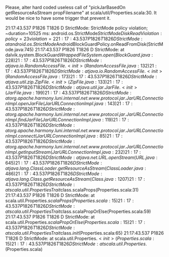 Please, alter hard coded useless call of "pickJarBasedOn getResourceAsStream propFilename" at scala/util/Properties.scala:30. It would be nice to have some trigger that prevent it.

21:17:43.537 P1826 T1826 D StrictMode:             StrictMode policy violation; ~duration=10525 ms: android.os.StrictMode$StrictModeDiskReadViolation: policy=23 violation=2
21:17:43.537 P1826 T1826 D StrictMode:             at android.os.StrictMode$AndroidBlockGuardPolicy.onReadFromDisk(StrictMode.java:745)
21:17:43.537 P1826 T1826 D StrictMode:             at dalvik.system.BlockGuard$WrappedFileSystem.open(BlockGuard.java:228)
21:17:43.537 P1826 T1826 D StrictMode:             at java.io.RandomAccessFile.<init>(RandomAccessFile.java:132)
21:17:43.537 P1826 T1826 D StrictMode:             at java.io.RandomAccessFile.<init>(RandomAccessFile.java:173)
21:17:43.537 P1826 T1826 D StrictMode:             at java.util.zip.ZipFile.<init>(ZipFile.java:133)
21:17:43.537 P1826 T1826 D StrictMode:             at java.util.jar.JarFile.<init>(JarFile.java:199)
21:17:43.537 P1826 T1826 D StrictMode:             at org.apache.harmony.luni.internal.net.www.protocol.jar.JarURLConnectionImpl.openJarFile(JarURLConnectionImpl.java:143)
21:17:43.537 P1826 T1826 D StrictMode:             at org.apache.harmony.luni.internal.net.www.protocol.jar.JarURLConnectionImpl.findJarFile(JarURLConnectionImpl.java:119)
21:17:43.537 P1826 T1826 D StrictMode:             at org.apache.harmony.luni.internal.net.www.protocol.jar.JarURLConnectionImpl.connect(JarURLConnectionImpl.java:85)
21:17:43.537 P1826 T1826 D StrictMode:             at org.apache.harmony.luni.internal.net.www.protocol.jar.JarURLConnectionImpl.getInputStream(JarURLConnectionImpl.java:232)
21:17:43.537 P1826 T1826 D StrictMode:             at java.net.URL.openStream(URL.java:645)
21:17:43.537 P1826 T1826 D StrictMode:             at java.lang.ClassLoader.getResourceAsStream(ClassLoader.java:486)
21:17:43.537 P1826 T1826 D StrictMode:             at java.lang.Class.getResourceAsStream(Class.java:1207)
21:17:43.537 P1826 T1826 D StrictMode:             at scala.util.PropertiesTrait$class.scalaProps(Properties.scala:31)
21:17:43.537 P1826 T1826 D StrictMode:             at scala.util.Properties$.scalaProps(Properties.scala:15)
21:17:43.537 P1826 T1826 D StrictMode:             at scala.util.PropertiesTrait$class.scalaPropOrElse(Properties.scala:59)
21:17:43.537 P1826 T1826 D StrictMode:             at scala.util.Properties$.scalaPropOrElse(Properties.scala:15)
21:17:43.537 P1826 T1826 D StrictMode:             at scala.util.PropertiesTrait$class.$init$(Properties.scala:65)
21:17:43.537 P1826 T1826 D StrictMode:             at scala.util.Properties$.<init>(Properties.scala:15)
21:17:43.537 P1826 T1826 D StrictMode:             at scala.util.Properties$.<clinit>(Properties.scala)

